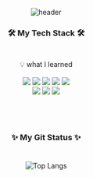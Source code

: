 <div align = center>
  
![header](https://capsule-render.vercel.app/api?type=waving&color=0:CC99FF,100:9966FF&height=300&section=header&text=codinglcy%20github&&desc=Back-end%20Engineer&descSize=15&animation=fadeIn&fontColor=663399&fontSize=55&fontAlignY=35&descAlignY=55)


### 🛠️ My Tech Stack 🛠️
#
:bulb: what I learned <br><br>
<img src="https://img.shields.io/badge/JavaScript-F7DF1E?style=flat-square&logo=JavaScript&logoColor=white"/> <img src="https://img.shields.io/badge/Node.js-339933?style=flat-square&logo=Node.js&logoColor=white"/> <img src="https://img.shields.io/badge/MongoDB-47A248?style=flat-square&logo=MongoDB&logoColor=white"/> <img src="https://img.shields.io/badge/Python-3766AB?style=flat-square&logo=Python&logoColor=white"/> <img src="https://img.shields.io/badge/Spring-6DB33F?style=flat-square&logo=Spring&logoColor=white"/><br> <img src="https://img.shields.io/badge/Amazon S3-569A31?style=flat-square&logo=Amazon S3&logoColor=white"/> <img src="https://img.shields.io/badge/Amazon RDS-527FFF?style=flat-square&logo=Amazon RDS&logoColor=white"/> <img src="https://img.shields.io/badge/Amazon EC2-FF9900?style=flat-square&logo=Amazon EC2&logoColor=white"/> <br><br><br>
<br>

### ✨ My Git Status ✨
#
![Top Langs](https://github-readme-stats.vercel.app/api/top-langs/?username=codinglcy&layout=compact&theme=tokyonight)



<!--
**codinglcy/codinglcy** is a ✨ _special_ ✨ repository because its `README.md` (this file) appears on your GitHub profile.

Here are some ideas to get you started:

- 🔭 I’m currently working on ...
- 🌱 I’m currently learning ...
- 👯 I’m looking to collaborate on ...
- 🤔 I’m looking for help with ...
- 💬 Ask me about ...
- 📫 How to reach me: ...
- 😄 Pronouns: ...
- ⚡ Fun fact: ...
-->
